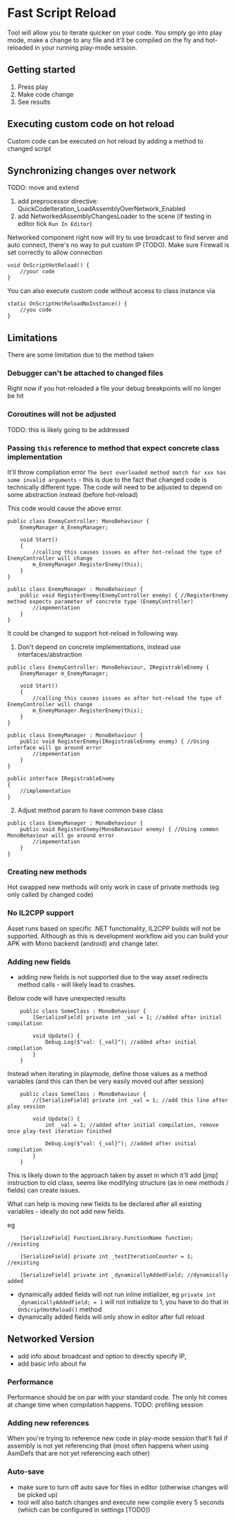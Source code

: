 ﻿# Fast Script Reload

Tool will allow you to iterate quicker on your code. You simply go into play mode, make a change to any file and it'll be 
compiled on the fly and hot-reloaded in your running play-mode session.

## Getting started
1) Press play
2) Make code change
3) See results

## Executing custom code on hot reload
Custom code can be executed on hot reload by adding a method to changed script

## Synchronizing changes over network
TODO: move and extend
1) add preprocessor directive: QuickCodeIteration_LoadAssemblyOverNetwork_Enabled
2) add NetworkedAssemblyChangesLoader to the scene (if testing in editor tick `Run In Editor`)

Networked component right now will try to use broadcast to find server and auto connect, there's no way to put custom IP (TODO).
Make sure Firewall is set correctly to allow connection

```
void OnScriptHotReload() {
    //your code
}
```

You can also execute custom code without access to class instance via
```
static OnScriptHotReloadNoInstance() {
    //you code
}
```

## Limitations
There are some limitation due to the method taken

### Debugger can't be attached to changed files
Right now if you hot-reloaded a file your debug breakpoints will no longer be hit

### Coroutines will not be adjusted
TODO: this is likely going to be addressed

### Passing `this` reference to method that expect concrete class implementation
It'll throw compilation error `The best overloaded method match for xxx has some invalid arguments` - this is due to the fact that changed code is technically different type.
The code will need to be adjusted to depend on some abstraction instead (before hot-reload)

This code would cause the above error.
```
public class EnemyController: MonoBehaviour { 
    EnemyManager m_EnemyManager;

    void Start()
    {
        //calling this causes issues as after hot-reload the type of EnemyController will change
        m_EnemyManager.RegisterEnemy(this);
    }
}

public class EnemyManager : MonoBehaviour {
    public void RegisterEnemy(EnemyController enemy) { //RegisterEnemy method expects parameter of concrete type (EnemyController) 
        //impementation
    }
}
```

It could be changed to support hot-reload in following way.

1) Don't depend on concrete implementations, instead use interfaces/abstraction
```
public class EnemyController: MonoBehaviour, IRegistrableEnemy { 
    EnemyManager m_EnemyManager;

    void Start()
    {
        //calling this causes issues as after hot-reload the type of EnemyController will change
        m_EnemyManager.RegisterEnemy(this);
    }
}

public class EnemyManager : MonoBehaviour {
    public void RegisterEnemy(IRegistrableEnemy enemy) { //Using interface will go around error
        //impementation
    }
}

public interface IRegistrableEnemy
{
    //implementation
}
```

2) Adjust method param to have common base class
```
public class EnemyManager : MonoBehaviour {
    public void RegisterEnemy(MonoBehaviour enemy) { //Using common MonoBehaviour will go around error
        //impementation
    }
}
```

### Creating new methods
Hot swapped new methods will only work in case of private methods (eg only called by changed code)


### No IL2CPP support
Asset runs based on specific .NET functionality, IL2CPP builds will not be supported. Although as this is development workflow aid you can build your APK with Mono backend (android) and change later.

### Adding new fields
- adding new fields is not supported due to the way asset redirects method calls - will likely lead to crashes.

Below code will have unexpected results 
```
	public class SomeClass : MonoBehaviour {
        [SerializeField] private int _val = 1; //added after initial compilation
	    
	    void Update() {
	        Debug.Log($"val: {_val}"); //added after initial compilation
	    }
	}
```

Instead when iterating in playmode, define those values as a method variables (and this can then be very easily moved out after session)
```
	public class SomeClass : MonoBehaviour {
        //[SerializeField] private int _val = 1; //add this line after play session
	    
	    void Update() {
	        int _val = 1; //added after initial compilation, remove once play-test iteration finished
	    
	        Debug.Log($"val: {_val}"); //added after initial compilation
	    }
	}
```

This is likely down to the approach taken by asset in which it'll add [jmp] instruction to old class, seems like modifying structure (as in 
new methods / fields) can create issues.

What can help is moving new fields to be declared after all existing variables - ideally do not add new fields.

eg
```
	[SerializeField] FunctionLibrary.FunctionName function;  //existing
	
	[SerializeField] private int _testIterationCounter = 1;  //existing
	
    [SerializeField] private int _dynamicallyAddedField; //dynamically added

```

- dynamically added fields will not run inline initializer, eg `private int _dynamicallyAddedField; = 1` will not initialize to 1, you have to do that in `OnScriptHotReload()` method
- dynamically added fields will only show in editor after full reload

## Networked Version
- add info about broadcast and option to directly specify IP,
- add basic info about fw

### Performance
Performance should be on par with your standard code. The only hit comes at change time when compilation happens. TODO: profiling session

### Adding new references
When you're trying to reference new code in play-mode session that'll fail if assembly is not yet referencing that (most often happens when using AsmDefs that are not yet referencing each other)

### Auto-save
- make sure to turn off auto save for files in editor (otherwise changes will be picked up)
- tool will also batch changes and execute new compile every 5 seconds (which can be configured in settings [TODO])